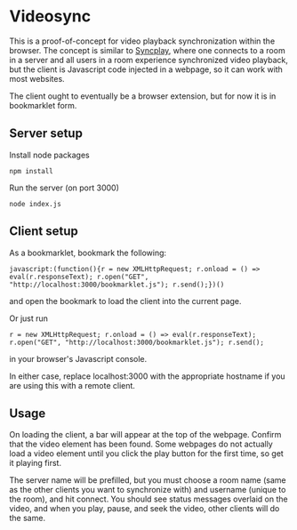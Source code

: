 # Videosync

This is a proof-of-concept for video playback synchronization within the browser. The concept is similar to [Syncplay](https://syncplay.pl/), where one connects to a room in a server and all users in a room experience synchronized video playback, but the client is Javascript code injected in a webpage, so it can work with most websites.

The client ought to eventually be a browser extension, but for now it is in bookmarklet form.

## Server setup

Install node packages

    npm install

Run the server (on port 3000)

    node index.js

## Client setup

As a bookmarklet, bookmark the following:

    javascript:(function(){r = new XMLHttpRequest; r.onload = () => eval(r.responseText); r.open("GET", "http://localhost:3000/bookmarklet.js"); r.send();})()

and open the bookmark to load the client into the current page.

Or just run

    r = new XMLHttpRequest; r.onload = () => eval(r.responseText); r.open("GET", "http://localhost:3000/bookmarklet.js"); r.send();

in your browser's Javascript console.

In either case, replace localhost:3000 with the appropriate hostname if you are using this with a remote client.

## Usage

On loading the client, a bar will appear at the top of the webpage. Confirm that the video element has been found. Some webpages do not actually load a video element until you click the play button for the first time, so get it playing first.

The server name will be prefilled, but you must choose a room name (same as the other clients you want to synchronize with) and username (unique to the room), and hit connect. You should see status messages overlaid on the video, and when you play, pause, and seek the video, other clients will do the same.